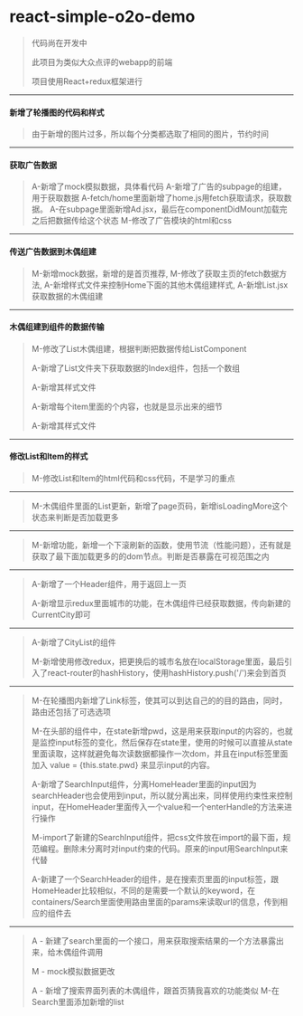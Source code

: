 # react-simple-o2o-demo

> 代码尚在开发中
>
> 此项目为类似大众点评的webapp的前端
>
> 项目使用React+redux框架进行

***

#### 新增了轮播图的代码和样式
> 由于新增的图片过多，所以每个分类都选取了相同的图片，节约时间

***

#### 获取广告数据
> A-新增了mock模拟数据，具体看代码
> A-新增了广告的subpage的组建，用于获取数据
> A-fetch/home里面新增了home.js用fetch获取请求，获取数据。
> A-在subpage里面新增Ad.jsx，最后在componentDidMount加载完之后把数据传给这个状态
> M-修改了广告模块的html和css

***

#### 传送广告数据到木偶组建
> M-新增mock数据，新增的是首页推荐,
> M-修改了获取主页的fetch数据方法,
> A-新增样式文件来控制Home下面的其他木偶组建样式,
> A-新增List.jsx获取数据的木偶组建

***

#### 木偶组建到组件的数据传输
> M-修改了List木偶组建，根据判断把数据传给ListComponent
> 
> A-新增了List文件夹下获取数据的Index组件，包括一个数组
>
> A-新增其样式文件
>
>  A-新增每个item里面的个内容，也就是显示出来的细节
>
>  A-新增其样式文件

***

#### 修改List和Item的样式
> M-修改List和Item的html代码和css代码，不是学习的重点

***

> M-木偶组件里面的List更新，新增了page页码，新增isLoadingMore这个状态来判断是否加载更多
>

***
> M-新增功能，新增一个下滚刷新的函数，使用节流（性能问题），还有就是获取了最下面加载更多的的dom节点。判断是否暴露在可视范围之内
>

***
> A-新增了一个Header组件，用于返回上一页
>
> A-新增显示redux里面城市的功能，在木偶组件已经获取数据，传向新建的CurrentCity即可
***

> A-新增了CityList的组件
>
> M-新增使用修改redux，把更换后的城市名放在localStorage里面，最后引入了react-router的hashHistory，使用hashHistory.push('/')来会到首页
>
***
> M-在轮播图内新增了Link标签，使其可以到达自己的的目的路由，同时，路由还包括了可选选项
>
> M-在头部的组件中，在state新增pwd，这是用来获取input的内容的，也就是监控input标签的变化，然后保存在state里，使用的时候可以直接从state里面读取，这样就避免每次读数据都操作一次dom，并且在input标签里面加入 value = {this.state.pwd} 来显示input的内容。
>
> A-新增了SearchInput组件，分离HomeHeader里面的input因为searchHeader也会使用到input，所以就分离出来，同样使用约束性来控制input，在HomeHeader里面传入一个value和一个enterHandle的方法来进行操作
>
> M-import了新建的SearchInput组件，把css文件放在import的最下面，规范编程。删除未分离时对input约束的代码。原来的input用SearchInput来代替
> 
> A-新建了一个SearchHeader的组件，是在搜索页里面的input标签，跟HomeHeader比较相似，不同的是需要一个默认的keyword，在containers/Search里面使用路由里面的params来读取url的信息，传到相应的组件去

***
> A - 新建了search里面的一个接口，用来获取搜索结果的一个方法暴露出来，给木偶组件调用
>
> M - mock模拟数据更改
> 
> A - 新增了搜索界面列表的木偶组件，跟首页猜我喜欢的功能类似
  M-在Search里面添加新增的list

